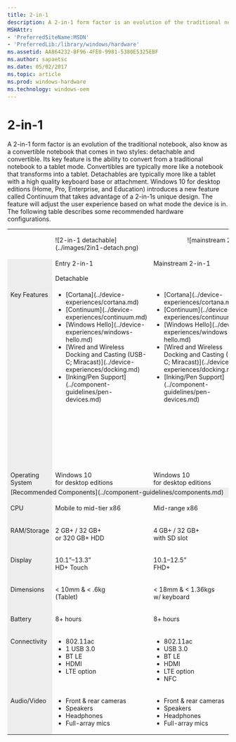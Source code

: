 ```yaml
---
title: 2-in-1
description: A 2-in-1 form factor is an evolution of the traditional notebook, also know as a convertible notebook that comes in two styles detachable and convertible. Its key feature is the ability to convert from a traditional notebook to a tablet mode.
MSHAttr:
- 'PreferredSiteName:MSDN'
- 'PreferredLib:/library/windows/hardware'
ms.assetid: AA864232-BF96-4FE0-9981-5380E5325EBF
ms.author: sapaetsc
ms.date: 05/02/2017
ms.topic: article
ms.prod: windows-hardware
ms.technology: windows-oem
---
```


# 2-in-1


A 2-in-1 form factor is an evolution of the traditional notebook, also know as a convertible notebook that comes in two styles: detachable and convertible. Its key feature is the ability to convert from a traditional notebook to a tablet mode. Convertibles are typically more like a notebook that transforms into a tablet. Detachables are typically more like a tablet with a high quality keyboard base or attachment. Windows 10 for desktop editions (Home, Pro, Enterprise, and Education) introduces a new feature called Continuum that takes advantage of a 2-in-1s unique design. The feature will adjust the user experience based on what mode the device is in. The following table describes some recommended hardware configurations.

<table>
<tbody valign="top">
<tr>
<td colspan="1">&nbsp;</td>
<td>
<p>![2-in-1 detachable](../images/2in1-detach.png)</p>
</td>
<td colspan="2" style="text-align: center;">
<p>![mainstream 2-in-1](../images/2in1.png)</p>
</td>
</tr>
<tr>
<td colspan="1" bgcolor="EEEEEE">&nbsp;</td>
<td style="width:30%">Entry 2-in-1<br/><br/>Detachable
</td>
<td style="width:30%">Mainstream 2-in-1
</td>
<td style="width:30%">Premium 2-in-1
</td>
</tr>
<tr>
<td colspan="1" bgcolor="EEEEEE"><p>Key Features</p></td>
<td><ul>
<li>[Cortana](../device-experiences/cortana.md)</li>
<li>[Continuum](../device-experiences/continuum.md)</li>
<li>[Windows&nbsp;Hello](../device-experiences/windows-hello.md)</li>
<li>[Wired&nbsp;and&nbsp;Wireless Docking&nbsp;and&nbsp;Casting (USB-C;&nbsp;Miracast)](../device-experiences/docking.md)</li>
<li>[Inking/Pen&nbsp;Support](../component-guidelines/pen-devices.md)</li>
</ul>
</td>
<td><ul>
<li>[Cortana](../device-experiences/cortana.md)</li>
<li>[Continuum](../device-experiences/continuum.md)</li>
<li>[Windows&nbsp;Hello](../device-experiences/windows-hello.md)</li>
<li>[Wired&nbsp;and&nbsp;Wireless Docking&nbsp;and&nbsp;Casting (USB-C;&nbsp;Miracast)](../device-experiences/docking.md)</li>
<li>[Inking/Pen&nbsp;Support](../component-guidelines/pen-devices.md)</li>
</ul>
</td>
<td><ul>
<li>[Cortana](../device-experiences/cortana.md)</li>
<li>[Continuum](../device-experiences/continuum.md)</li>
<li>[Windows&nbsp;Hello](../device-experiences/windows-hello.md)</li>
<li>[Wired&nbsp;and&nbsp;Wireless Docking&nbsp;and&nbsp;Casting (USB-C;&nbsp;Miracast)](../device-experiences/docking.md)</li>
<li>[Inking/Pen&nbsp;Support](../component-guidelines/pen-devices.md)</li>
<li>[Long&nbsp;battery&nbsp;life (12+&nbsp;hours)](../component-guidelines/battery.md)</li>
<li>[Precision&nbsp;Touchpad](../component-guidelines/precision-touchpad-devices.md)</li>
</ul>
</td>
</tr>
<tr>
<td colspan="1" bgcolor="EEEEEE">Operating System</td>
<td>Windows&nbsp;10<br/> for desktop editions</td>
<td>Windows&nbsp;10<br/> for desktop editions</td>
<td>Windows&nbsp;10<br/> for desktop editions</td>
</tr>
<tr>
<td colspan="4" bgcolor="EEEEEE">[Recommended Components](../component-guidelines/components.md)</td>
</tr>
<tr>
<td bgcolor="EEEEEE"><p>CPU</p></td>
<td><p>Mobile to mid-tier x86</p></td>
<td><p>Mid-range x86</p></td>
<td><p>Premium x86</p></td>
</tr>
<tr>
<td bgcolor="EEEEEE"><p>RAM/Storage</p></td>
<td><p>2&nbsp;GB+&nbsp;/ 32&nbsp;GB+<br/> or 320&nbsp;GB+ HDD</p></td>
<td><p>4&nbsp;GB+&nbsp;/ 32&nbsp;GB+<br/> with SD slot</p></td>
<td><p>4&ndash;16&nbsp;GB&nbsp;/ 64&nbsp;GB&ndash;1&nbsp;TB SSD</p></td>
</tr>
<tr>
<td bgcolor="EEEEEE"><p>Display</p></td>
<td><p>10.1&rdquo;&ndash;13.3&rdquo;<br/> HD+ Touch</p></td>
<td><p>10.1&ndash;12.5&rdquo;<br/> FHD+</p></td>
<td><p>11.6&rdquo;&ndash;14&rdquo;<br/> FHD-4K / Touch</p></td>
</tr>
<tr>
<td bgcolor="EEEEEE"><p>Dimensions</p></td>
<td><p>&lt;&nbsp;10mm&nbsp;&amp; &lt;&nbsp;.6kg<br/> (Tablet)</p></td>
<td><p>&lt;&nbsp;18mm&nbsp;&amp; &lt;&nbsp;1.36kgs<br/> w/ keyboard</p></td>
<td><p>&lt;&nbsp;16mm&nbsp;&amp; &lt;&nbsp;1.36kg<br/> (combined w/ keyboard)</p></td>
</tr>
<tr>
<td bgcolor="EEEEEE"><p>Battery</p></td>
<td><p>8+&nbsp;hours</p></td>
<td><p>8+&nbsp;hours</p></td>
<td><p>12+&nbsp;hours</p></td>
</tr>
<tr>
<td bgcolor="EEEEEE"><p>Connectivity</p></td>
<td><ul><li>802.11ac</li><li>1 USB 3.0</li><li>BT LE</li><li>HDMI</li><li>LTE option</li></ul></td>
<td><ul><li>802.11ac</li><li>USB 3.0</li><li>BT LE</li><li>HDMI</li><li>LTE option</li><li>NFC</li></ul></td>
<td><ul><li>802.11ac</li><li>2+ USB 3.<i>x</i></li><li>BT LE</li><li>LTE option</li></ul></td>
</tr>
<tr>
<td bgcolor="EEEEEE"><p>Audio/Video</p></td>
<td><ul><li>Front &amp; rear cameras</li><li>Speakers</li><li>Headphones</li><li>Full-array mics</li></ul></td>
<td><ul><li>Front &amp; rear cameras</li><li>Speakers</li><li>Headphones</li><li>Full-array mics</li></ul></td>
<td><ul><li>Stereo Speaker</li><li>HD Webcam</li><li>Full-array microphones</li></ul></td>
</tr>
</tbody>
</table>




